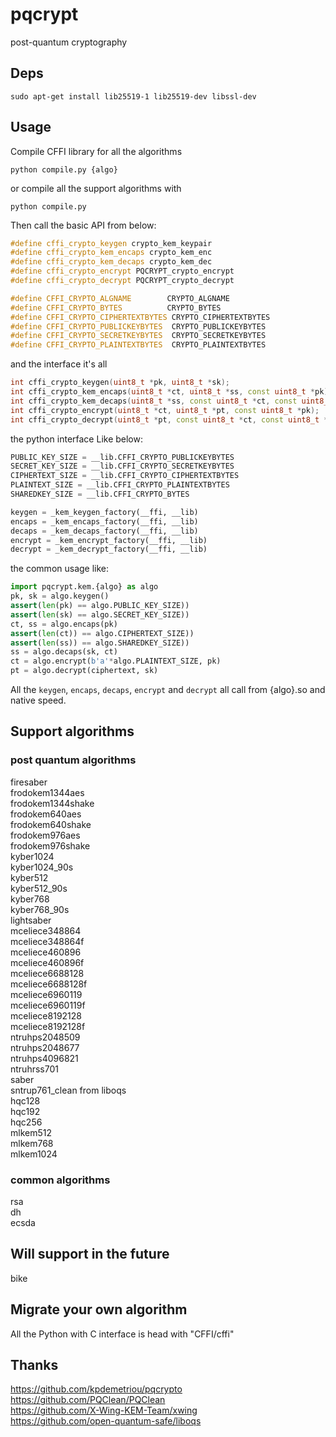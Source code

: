 # pqcrypt
post-quantum cryptography

## Deps

```shell
sudo apt-get install lib25519-1 lib25519-dev libssl-dev
```

## Usage

Compile CFFI library for all the algorithms
```shell
python compile.py {algo}
```
or compile all the support algorithms with
```shell
python compile.py
```

Then call the basic API from below:
```cpp
#define cffi_crypto_keygen crypto_kem_keypair
#define cffi_crypto_kem_encaps crypto_kem_enc
#define cffi_crypto_kem_decaps crypto_kem_dec
#define cffi_crypto_encrypt PQCRYPT_crypto_encrypt
#define cffi_crypto_decrypt PQCRYPT_crypto_decrypt

#define CFFI_CRYPTO_ALGNAME        CRYPTO_ALGNAME
#define CFFI_CRYPTO_BYTES          CRYPTO_BYTES
#define CFFI_CRYPTO_CIPHERTEXTBYTES CRYPTO_CIPHERTEXTBYTES
#define CFFI_CRYPTO_PUBLICKEYBYTES  CRYPTO_PUBLICKEYBYTES
#define CFFI_CRYPTO_SECRETKEYBYTES  CRYPTO_SECRETKEYBYTES
#define CFFI_CRYPTO_PLAINTEXTBYTES  CRYPTO_PLAINTEXTBYTES
```
and the interface it's all
```cpp
int cffi_crypto_keygen(uint8_t *pk, uint8_t *sk);
int cffi_crypto_kem_encaps(uint8_t *ct, uint8_t *ss, const uint8_t *pk);
int cffi_crypto_kem_decaps(uint8_t *ss, const uint8_t *ct, const uint8_t *sk);
int cffi_crypto_encrypt(uint8_t *ct, uint8_t *pt, const uint8_t *pk);
int cffi_crypto_decrypt(uint8_t *pt, const uint8_t *ct, const uint8_t *sk);
```
the python interface Like below:
```python
PUBLIC_KEY_SIZE = __lib.CFFI_CRYPTO_PUBLICKEYBYTES
SECRET_KEY_SIZE = __lib.CFFI_CRYPTO_SECRETKEYBYTES
CIPHERTEXT_SIZE = __lib.CFFI_CRYPTO_CIPHERTEXTBYTES
PLAINTEXT_SIZE = __lib.CFFI_CRYPTO_PLAINTEXTBYTES
SHAREDKEY_SIZE = __lib.CFFI_CRYPTO_BYTES

keygen = _kem_keygen_factory(__ffi, __lib)
encaps = _kem_encaps_factory(__ffi, __lib)
decaps = _kem_decaps_factory(__ffi, __lib)
encrypt = _kem_encrypt_factory(__ffi, __lib)
decrypt = _kem_decrypt_factory(__ffi, __lib)
```
the common usage like:
```python
import pqcrypt.kem.{algo} as algo
pk, sk = algo.keygen()
assert(len(pk) == algo.PUBLIC_KEY_SIZE))
assert(len(sk) == algo.SECRET_KEY_SIZE))
ct, ss = algo.encaps(pk)
assert(len(ct)) == algo.CIPHERTEXT_SIZE))
assert(len(ss)) == algo.SHAREDKEY_SIZE))
ss = algo.decaps(sk, ct)
ct = algo.encrypt(b'a'*algo.PLAINTEXT_SIZE, pk)
pt = algo.decrypt(ciphertext, sk)
```

All the `keygen`, `encaps`, `decaps`, `encrypt` and `decrypt` all call from {algo}.so and native speed.

## Support algorithms
### post quantum algorithms
firesaber  
frodokem1344aes  
frodokem1344shake  
frodokem640aes  
frodokem640shake  
frodokem976aes  
frodokem976shake  
kyber1024  
kyber1024_90s  
kyber512  
kyber512_90s  
kyber768  
kyber768_90s  
lightsaber  
mceliece348864  
mceliece348864f  
mceliece460896  
mceliece460896f  
mceliece6688128  
mceliece6688128f  
mceliece6960119  
mceliece6960119f  
mceliece8192128  
mceliece8192128f  
ntruhps2048509  
ntruhps2048677  
ntruhps4096821  
ntruhrss701  
saber  
sntrup761_clean from liboqs  
hqc128  
hqc192  
hqc256  
mlkem512  
mlkem768  
mlkem1024  

### common algorithms
rsa  
dh  
ecsda  

## Will support in the future
bike  


## Migrate your own algorithm

All the Python with C interface is head with "CFFI/cffi"

## Thanks
https://github.com/kpdemetriou/pqcrypto  
https://github.com/PQClean/PQClean  
https://github.com/X-Wing-KEM-Team/xwing  
https://github.com/open-quantum-safe/liboqs
